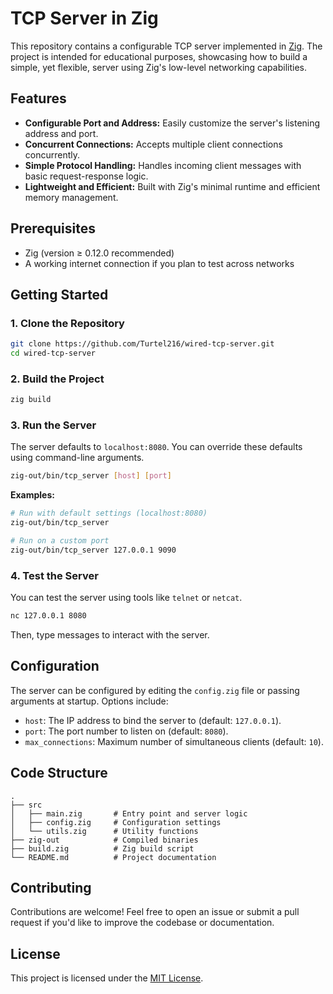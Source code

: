 # TCP Server in Zig

This repository contains a configurable TCP server implemented in [Zig](https://ziglang.org/). The project is intended for educational purposes, showcasing how to build a simple, yet flexible, server using Zig's low-level networking capabilities.

## Features

- **Configurable Port and Address:** Easily customize the server's listening address and port.  
- **Concurrent Connections:** Accepts multiple client connections concurrently.  
- **Simple Protocol Handling:** Handles incoming client messages with basic request-response logic.  
- **Lightweight and Efficient:** Built with Zig's minimal runtime and efficient memory management.  

## Prerequisites

- Zig (version ≥ 0.12.0 recommended)  
- A working internet connection if you plan to test across networks  

## Getting Started

### 1. Clone the Repository

```bash
git clone https://github.com/Turtel216/wired-tcp-server.git
cd wired-tcp-server
```

### 2. Build the Project

```bash
zig build
```

### 3. Run the Server

The server defaults to `localhost:8080`. You can override these defaults using command-line arguments.

```bash
zig-out/bin/tcp_server [host] [port]
```

**Examples:**

```bash
# Run with default settings (localhost:8080)
zig-out/bin/tcp_server

# Run on a custom port
zig-out/bin/tcp_server 127.0.0.1 9090
```

### 4. Test the Server

You can test the server using tools like `telnet` or `netcat`.

```bash
nc 127.0.0.1 8080
```

Then, type messages to interact with the server.

## Configuration

The server can be configured by editing the `config.zig` file or passing arguments at startup. Options include:

- `host`: The IP address to bind the server to (default: `127.0.0.1`).  
- `port`: The port number to listen on (default: `8080`).  
- `max_connections`: Maximum number of simultaneous clients (default: `10`).  

## Code Structure

```
.
├── src
│   ├── main.zig       # Entry point and server logic
│   ├── config.zig     # Configuration settings
│   └── utils.zig      # Utility functions
├── zig-out            # Compiled binaries
├── build.zig          # Zig build script
└── README.md          # Project documentation
```

## Contributing

Contributions are welcome! Feel free to open an issue or submit a pull request if you'd like to improve the codebase or documentation.

## License

This project is licensed under the [MIT License](LICENSE).